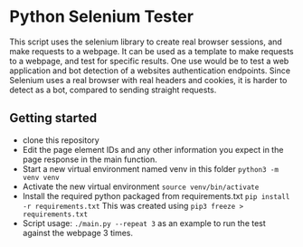 # Python Selenium Tester


This script uses the selenium library to create real browser sessions, and make requests to a webpage. It can be used as a template to make requests to a webpage, and test for specific results. 
One use would be to test a web application and bot detection of a websites authentication endpoints. Since Selenium uses a real browser with real headers and cookies, it is harder to detect as a bot, compared to sending straight requests.


## Getting started

- clone this repository
- Edit the page element IDs and any other information you expect in the page response in the main function. 
- Start a new virtual environment named venv in this folder `python3 -m venv venv`
- Activate the new virtual environment `source venv/bin/activate`
- Install the required python packaged from requirements.txt `pip install -r requirements.txt` This was created using `pip3 freeze > requirements.txt`
- Script usage: `./main.py --repeat 3` as an example to run the test against the webpage 3 times.
